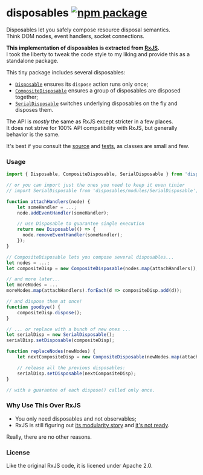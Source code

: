 # disposables [![npm package](https://img.shields.io/npm/v/disposables.svg?style=flat-square)](https://www.npmjs.org/package/disposables)

Disposables let you safely compose resource disposal semantics.  
Think DOM nodes, event handlers, socket connections.

**This implementation of disposables is extracted from [RxJS](https://github.com/Reactive-Extensions/RxJS/blob/master/src/core/disposables).**  
I took the liberty to tweak the code style to my liking and provide this as a standalone package.

This tiny package includes several disposables:

* [`Disposable`](https://github.com/gaearon/disposables/blob/master/src/Disposable.js) ensures its `dispose` action runs only once;
* [`CompositeDisposable`](https://github.com/gaearon/disposables/blob/master/src/CompositeDisposable.js) ensures a group of disposables are disposed together;
* [`SerialDisposable`](https://github.com/gaearon/disposables/blob/master/src/SerialDisposable.js) switches underlying disposables on the fly and disposes them.

The API is *mostly* the same as RxJS except stricter in a few places.  
It does not strive for 100% API compatibility with RxJS, but generally behavior is the same.

It's best if you consult the [source](https://github.com/gaearon/disposables/tree/master/src/) and [tests](https://github.com/gaearon/disposables/tree/master/src/__tests__), as classes are small and few.

### Usage

```js
import { Disposable, CompositeDisposable, SerialDisposable } from 'disposables';

// or you can import just the ones you need to keep it even tinier
// import SerialDisposable from 'disposables/modules/SerialDisposable';

function attachHandlers(node) {
	let someHandler = ...;
	node.addEventHandler(someHandler);

	// use Disposable to guarantee single execution
	return new Disposable(() => {
	  node.removeEventHandler(someHandler);
	});
}

// CompositeDisposable lets you compose several disposables...
let nodes = ...;
let compositeDisp = new CompositeDisposable(nodes.map(attachHandlers));

// and more later...
let moreNodes = ...
moreNodes.map(attachHandlers).forEach(d => compositeDisp.add(d));

// and dispose them at once!
function goodbye() {
	compositeDisp.dispose();
}

// ... or replace with a bunch of new ones ...
let serialDisp = new SerialDisposable();
serialDisp.setDisposable(compositeDisp);

function replaceNodes(newNodes) {
	let nextCompositeDisp = new CompositeDisposable(newNodes.map(attachHandlers));

	// release all the previous disposables:
	serialDisp.setDisposable(nextCompositeDisp);
}

// with a guarantee of each dispose() called only once.
```

### Why Use This Over RxJS

* You only need disposables and not observables;
* RxJS is still figuring out [its modularity story](https://github.com/Reactive-Extensions/RxJS-Modular) and [it's not ready](https://github.com/Reactive-Extensions/RxJS-Modular/issues/4#issuecomment-90879664).

Really, there are no other reasons.

### License

Like the original RxJS code, it is licened under Apache 2.0.
